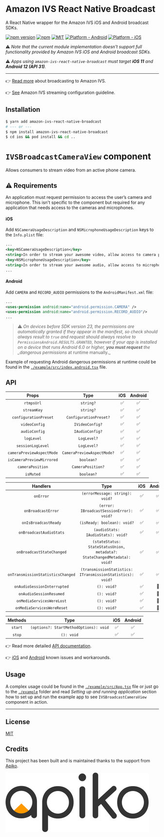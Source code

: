 # **Amazon IVS React Native Broadcast**

A React Native wrapper for the Amazon IVS iOS and Android broadcast SDKs.

[![npm version](https://badge.fury.io/js/amazon-ivs-react-native-broadcast.svg)](https://www.npmjs.com/package/amazon-ivs-react-native-broadcast)
[![npm](https://img.shields.io/npm/dt/amazon-ivs-react-native-broadcast.svg)](https://www.npmjs.com/package/amazon-ivs-react-native-broadcast)
[![MIT](https://img.shields.io/dub/l/vibe-d.svg)](https://opensource.org/licenses/MIT)
[![Platform - Android](https://img.shields.io/badge/platform-Android-3ddc84.svg?style=flat&logo=android)](https://www.android.com)
[![Platform - iOS](https://img.shields.io/badge/platform-iOS-000.svg?style=flat&logo=apple)](https://developer.apple.com/ios)

⚠️ _Note that the current module implementation doesn't support full functionality provided by Amazon IVS iOS and Android broadcast SDKs._

⚠️ _Apps using `amazon-ivs-react-native-broadcast` must target **iOS 11** and **Android 12 (API 31)**._

---

👉 [Read more](https://docs.aws.amazon.com/ivs/latest/userguide/broadcast.html) about broadcasting to Amazon IVS.

👉 [See](https://docs.aws.amazon.com/ivs/latest/userguide/streaming-config.html) Amazon IVS streaming configuration guideline.

## Installation

```sh
$ yarn add amazon-ivs-react-native-broadcast
# --- or ---
$ npm install amazon-ivs-react-native-broadcast
$ cd ios && pod install && cd ..
```

# `IVSBroadcastCameraView` component

Allows consumers to stream video from an active phone camera.

## ⚠️ Requirements

An application must request permission to access the user’s camera and microphone. This isn't specific to the component but required for any application that needs access to the cameras and microphones.

#### **iOS**

Add `NSCameraUsageDescription` and `NSMicrophoneUsageDescription` keys to the `Info.plist` file:

```xml
...
<key>NSCameraUsageDescription</key>
<string>In order to stream your awesome video, allow access to camera please</string>
<key>NSMicrophoneUsageDescription</key>
<string>In order to stream your awesome audio, allow access to microphone please</string>
...
```

#### **Android**

Add `CAMERA` and `RECORD_AUDIO` permissions to the `AndroidManifest.xml` file:

```xml
...
<uses-permission android:name="android.permission.CAMERA" />
<uses-permission android:name="android.permission.RECORD_AUDIO"/>
...
```

> ⚠️ _On devices before SDK version 23, the permissions are automatically granted if they appear in the manifest, so check should always result to `true` and request should always resolve to `PermissionsAndroid.RESULTS.GRANTED`, however if your app is installed on a device that runs Android 6.0 or higher, **you must request** the \_dangerous permissions_ at runtime manually.\_

Example of requesting Android dangerous permissions at runtime could be found in the [`./example/src/index.android.tsx`](./example/src/index.android.tsx) file.

## API

|           Props           |            Type            | iOS | Android |
| :-----------------------: | :------------------------: | :-: | :-----: |
|        `rtmpsUrl`         |         `string?`          | ✅  |   ✅    |
|        `streamKey`        |         `string?`          | ✅  |   ✅    |
|   `configurationPreset`   |   `ConfigurationPreset?`   | ✅  |   ✅    |
|       `videoConfig`       |      `IVideoConfig?`       | ✅  |   ✅    |
|       `audioConfig`       |      `IAudioConfig?`       | ✅  |   ✅    |
|        `logLevel`         |        `LogLevel?`         | ✅  |   ✅    |
|     `sessionLogLevel`     |        `LogLevel?`         | ✅  |   ✅    |
| `cameraPreviewAspectMode` | `CameraPreviewAspectMode?` | ✅  |   ✅    |
| `isCameraPreviewMirrored` |         `boolean?`         | ✅  |   ✅    |
|     `cameraPosition`      |     `CameraPosition?`      | ✅  |   ✅    |
|         `isMuted`         |         `boolean?`         | ✅  |   ✅    |

|             Handlers              |                                   Type                                    | iOS | Android |
| :-------------------------------: | :-----------------------------------------------------------------------: | :-: | :-----: |
|             `onError`             |                      `(errorMessage: string): void?`                      | ✅  |   ✅    |
|        `onBroadcastError`         |                 `(error: IBroadcastSessionError): void?`                  | ✅  |   ✅    |
|       `onIsBroadcastReady`        |                        `(isReady: boolean): void?`                        | ✅  |   ✅    |
|      `onBroadcastAudioStats`      |                    `(audioStats: IAudioStats): void?`                     | ✅  |   ✅    |
|     `onBroadcastStateChanged`     | `(stateStatus: StateStatusUnion, metadata?: StateChangedMetadata): void?` | ✅  |   ✅    |
| `onTransmissionStatisticsChanged` |        `(transmissionStatistics: ITransmissionStatistics): void?`         | ✅  |   ✅    |
|    `onAudioSessionInterrupted`    |                                `(): void?`                                | ✅  |   🚫    |
|      `onAudioSessionResumed`      |                                `(): void?`                                | ✅  |   🚫    |
|     `onMediaServicesWereLost`     |                                `(): void?`                                | ✅  |   🚫    |
|    `onMediaServicesWereReset`     |                                `(): void?`                                | ✅  |   🚫    |

| Methods |                  Type                  | iOS | Android |
| :-----: | :------------------------------------: | :-: | :-----: |
| `start` | `(options?: StartMethodOptions): void` | ✅  |   ✅    |
| `stop`  |               `(): void`               | ✅  |   ✅    |

👉 Read more detailed [API documentation](docs/api-documentation.md).

👉 [iOS](https://docs.aws.amazon.com/ivs/latest/userguide/broadcast-ios.html#broadcast-ios-issues) and [Android](https://docs.aws.amazon.com/ivs/latest/userguide/broadcast-android.html#broadcast-android-issues) known issues and workarounds.

## Usage

A complex usage could be found in the [`./example/src/App.tsx`](./example/src/App.tsx) file or just go to the [`./example`](./example/) folder and read _Setting up and running application_ section how to set up and run the example app to see `IVSBroadcastCameraView` component in action.

---

## License

[MIT](LICENSE)

## Credits

This project has been built and is maintained thanks to the support from [Apiko](https://apiko.com/).

<img alt="Apiko" src="./assets/ApikoLogo.png"/>

